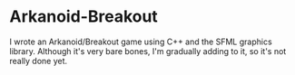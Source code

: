 # Arkanoid-Breakout
I wrote an Arkanoid/Breakout game using C++ and the SFML graphics library.  Although it's very bare bones, I'm gradually adding to it, so it's not really done yet.
